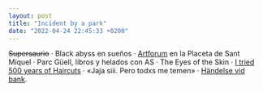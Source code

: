 ```yaml
---
layout: post
title: "Incident by a park"
date: "2022-04-24 22:45:33 +0200"
---
```


~~Supersaurio~~ · Black abyss en sueños · [Artforum](https://blatt-rios.com.ar/libros/artforum-2da-edicion-cesar-aira) en la Placeta de Sant Miquel · Parc Güell, libros y helados con AS · The Eyes of the Skin · [I tried 500 years of Haircuts](https://www.youtube.com/watch?v=Wao0_uB4Zw4) · «Jaja siii. Pero todxs me temen» · [Händelse vid bank](https://letterboxd.com/javier/film/incident-by-a-bank).
